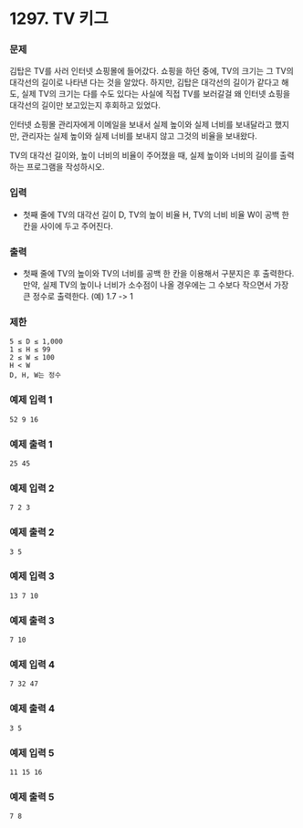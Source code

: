 # 1297. TV 키그

### 문제
김탑은 TV를 사러 인터넷 쇼핑몰에 들어갔다. 쇼핑을 하던 중에, TV의 크기는 그 TV의 대각선의 길이로 나타낸 다는 것을 알았다. 하지만, 김탑은 대각선의 길이가 같다고 해도, 실제 TV의 크기는 다를 수도 있다는 사실에 직접 TV를 보러갈걸 왜 인터넷 쇼핑을 대각선의 길이만 보고있는지 후회하고 있었다.

인터넷 쇼핑몰 관리자에게 이메일을 보내서 실제 높이와 실제 너비를 보내달라고 했지만, 관리자는 실제 높이와 실제 너비를 보내지 않고 그것의 비율을 보내왔다.

TV의 대각선 길이와, 높이 너비의 비율이 주어졌을 때, 실제 높이와 너비의 길이를 출력하는 프로그램을 작성하시오.

### 입력
- 첫째 줄에 TV의 대각선 길이 D, TV의 높이 비율 H, TV의 너비 비율 W이 공백 한 칸을 사이에 두고 주어진다.

### 출력
- 첫째 줄에 TV의 높이와 TV의 너비를 공백 한 칸을 이용해서 구분지은 후 출력한다. 만약, 실제 TV의 높이나 너비가 소수점이 나올 경우에는 그 수보다 작으면서 가장 큰 정수로 출력한다. (예) 1.7 -> 1

### 제한
```
5 ≤ D ≤ 1,000
1 ≤ H ≤ 99
2 ≤ W ≤ 100
H < W
D, H, W는 정수
```
### 예제 입력 1 
```
52 9 16
```
### 예제 출력 1 
```
25 45
```
### 예제 입력 2 
```
7 2 3
```
### 예제 출력 2 
```
3 5
```
### 예제 입력 3 
```
13 7 10
```
### 예제 출력 3 
```
7 10
```
### 예제 입력 4 
```
7 32 47
```
### 예제 출력 4 
```
3 5
```
### 예제 입력 5 
```
11 15 16
```
### 예제 출력 5 
```
7 8
```
